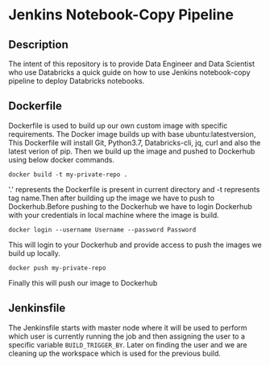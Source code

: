 
# Jenkins Notebook-Copy Pipeline

## Description
              
The intent of this repository is to provide Data Engineer and Data Scientist who use Databricks a quick guide on how to use Jenkins notebook-copy pipeline to deploy Databricks notebooks.

## Dockerfile

Dockerfile is used to build up  our own custom image with specific requirements. The Docker image builds up with base ubuntu:latestversion, This Dockerfile will install Git, Python3.7, Databricks-cli, jq, curl and also the latest verion of pip. Then we build up the image and pushed to Dockerhub using below docker commands.

`docker build -t my-private-repo .` 

'.' represents the Dockerfile is present in current directory and -t represents tag name.Then after building up the image we have to push to Dockerhub.Before pushing to the Dockerhub we have to login Dockerhub with your credentials in local machine where the image is build.

`docker login --username Username --password Password`

This will login to your Dockerhub and provide access to push the images we build up locally.

`docker push my-private-repo`

Finally this will push our image to Dockerhub 

## Jenkinsfile

The Jenkinsfile starts with master node where it will be used to perform which user is currently running the job and then assigning the user to a specific variable `BUILD_TRIGGER_BY`.
Later on finding the user and we are cleaning up the workspace which is used for the previous build.



